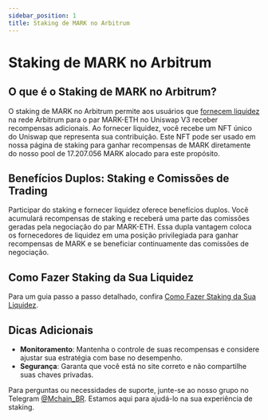 ```yaml
---
sidebar_position: 1
title: Staking de MARK no Arbitrum
---
```


# Staking de MARK no Arbitrum

## O que é o Staking de MARK no Arbitrum?

O staking de MARK no Arbitrum permite aos usuários que [fornecem liquidez](../uniswap/add-liquidity.md) na rede Arbitrum para o par MARK-ETH no Uniswap V3 receber recompensas adicionais. Ao fornecer liquidez, você recebe um NFT único do Uniswap que representa sua contribuição. Este NFT pode ser usado em nossa página de staking para ganhar recompensas de MARK diretamente do nosso pool de 17.207.056 MARK alocado para este propósito.

## Benefícios Duplos: Staking e Comissões de Trading

Participar do staking e fornecer liquidez oferece benefícios duplos. Você acumulará recompensas de staking e receberá uma parte das comissões geradas pela negociação do par MARK-ETH. Essa dupla vantagem coloca os fornecedores de liquidez em uma posição privilegiada para ganhar recompensas de MARK e se beneficiar continuamente das comissões de negociação.

## Como Fazer Staking da Sua Liquidez

Para um guia passo a passo detalhado, confira [Como Fazer Staking da Sua Liquidez](./how-stake.md).

## Dicas Adicionais

- **Monitoramento**: Mantenha o controle de suas recompensas e considere ajustar sua estratégia com base no desempenho.
- **Segurança**: Garanta que você está no site correto e não compartilhe suas chaves privadas.

Para perguntas ou necessidades de suporte, junte-se ao nosso grupo no Telegram [@Mchain_BR](https://t.me/Mchain_BR). Estamos aqui para ajudá-lo na sua experiência de staking.

